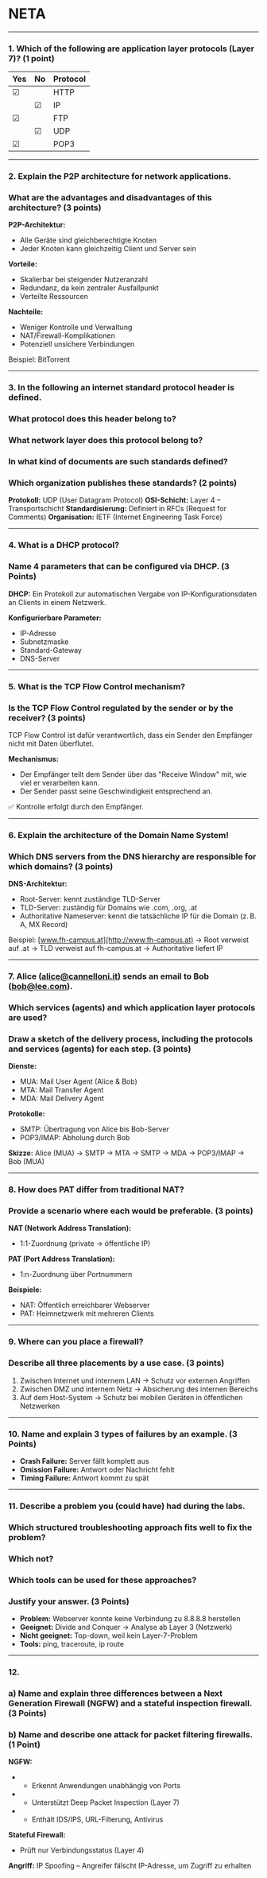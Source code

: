 # NETA

---

### 1. Which of the following are application layer protocols (Layer 7)? (1 point)

| Yes | No | Protocol |
| --- | -- | -------- |
| ☑   |    | HTTP     |
|     | ☑  | IP       |
| ☑   |    | FTP      |
|     | ☑  | UDP      |
| ☑   |    | POP3     |

---

### 2. Explain the P2P architecture for network applications. 
### What are the advantages and disadvantages of this architecture? (3 points)

**P2P-Architektur:**

* Alle Geräte sind gleichberechtigte Knoten
* Jeder Knoten kann gleichzeitig Client und Server sein

**Vorteile:**

* Skalierbar bei steigender Nutzeranzahl
* Redundanz, da kein zentraler Ausfallpunkt
* Verteilte Ressourcen

**Nachteile:**

* Weniger Kontrolle und Verwaltung
* NAT/Firewall-Komplikationen
* Potenziell unsichere Verbindungen

Beispiel: BitTorrent

---

### 3. In the following an internet standard protocol header is defined. 
### What protocol does this header belong to? 
### What network layer does this protocol belong to? 
### In what kind of documents are such standards defined? 
### Which organization publishes these standards? (2 points)

**Protokoll:** UDP (User Datagram Protocol)
**OSI-Schicht:** Layer 4 – Transportschicht
**Standardisierung:** Definiert in RFCs (Request for Comments)
**Organisation:** IETF (Internet Engineering Task Force)

---

### 4. What is a DHCP protocol? 
### Name 4 parameters that can be configured via DHCP. (3 Points)

**DHCP:** Ein Protokoll zur automatischen Vergabe von IP-Konfigurationsdaten an Clients in einem Netzwerk.

**Konfigurierbare Parameter:**

* IP-Adresse
* Subnetzmaske
* Standard-Gateway
* DNS-Server

---

### 5. What is the TCP Flow Control mechanism? 
### Is the TCP Flow Control regulated by the sender or by the receiver? (3 points)

TCP Flow Control ist dafür verantwortlich, dass ein Sender den Empfänger nicht mit Daten überflutet.

**Mechanismus:**

* Der Empfänger teilt dem Sender über das "Receive Window" mit, wie viel er verarbeiten kann.
* Der Sender passt seine Geschwindigkeit entsprechend an.

✅ Kontrolle erfolgt durch den Empfänger.

---

### 6. Explain the architecture of the Domain Name System! 
### Which DNS servers from the DNS hierarchy are responsible for which domains? (3 points)

**DNS-Architektur:**

* Root-Server: kennt zuständige TLD-Server
* TLD-Server: zuständig für Domains wie .com, .org, .at
* Authoritative Nameserver: kennt die tatsächliche IP für die Domain (z. B. A, MX Record)

Beispiel: [www.fh-campus.at](http://www.fh-campus.at) → Root verweist auf .at → TLD verweist auf fh-campus.at → Authoritative liefert IP

---

### 7. Alice ([alice@cannelloni.it](mailto:alice@cannelloni.it)) sends an email to Bob ([bob@lee.com](mailto:bob@lee.com)). 
### Which services (agents) and which application layer protocols are used? 
### Draw a sketch of the delivery process, including the protocols and services (agents) for each step. (3 points)

**Dienste:**

* MUA: Mail User Agent (Alice & Bob)
* MTA: Mail Transfer Agent
* MDA: Mail Delivery Agent

**Protokolle:**

* SMTP: Übertragung von Alice bis Bob-Server
* POP3/IMAP: Abholung durch Bob

**Skizze:**
Alice (MUA) → SMTP → MTA → SMTP → MDA → POP3/IMAP → Bob (MUA)

---

### 8. How does PAT differ from traditional NAT? 
### Provide a scenario where each would be preferable. (3 points)

**NAT (Network Address Translation):**

* 1:1-Zuordnung (private → öffentliche IP)

**PAT (Port Address Translation):**

* 1\:n-Zuordnung über Portnummern

**Beispiele:**

* NAT: Öffentlich erreichbarer Webserver
* PAT: Heimnetzwerk mit mehreren Clients

---

### 9. Where can you place a firewall? 
### Describe all three placements by a use case. (3 points)

1. Zwischen Internet und internem LAN
   → Schutz vor externen Angriffen
2. Zwischen DMZ und internem Netz
   → Absicherung des internen Bereichs
3. Auf dem Host-System
   → Schutz bei mobilen Geräten in öffentlichen Netzwerken

---

### 10. Name and explain 3 types of failures by an example. (3 Points)

* **Crash Failure:** Server fällt komplett aus
* **Omission Failure:** Antwort oder Nachricht fehlt
* **Timing Failure:** Antwort kommt zu spät

---

### 11. Describe a problem you (could have) had during the labs. 
### Which structured troubleshooting approach fits well to fix the problem? 
### Which not? 
### Which tools can be used for these approaches? 
### Justify your answer. (3 Points)

- **Problem:** Webserver konnte keine Verbindung zu 8.8.8.8 herstellen
- **Geeignet:** Divide and Conquer → Analyse ab Layer 3 (Netzwerk)
- **Nicht geeignet:** Top-down, weil kein Layer-7-Problem
- **Tools:** ping, traceroute, ip route

---

### 12. 
### a) Name and explain three differences between a Next Generation Firewall (NGFW) and a stateful inspection firewall. (3 Points)

### b) Name and describe one attack for packet filtering firewalls. (1 Point)

**NGFW:**

- * Erkennt Anwendungen unabhängig von Ports
- * Unterstützt Deep Packet Inspection (Layer 7)
- * Enthält IDS/IPS, URL-Filterung, Antivirus

**Stateful Firewall:**

* Prüft nur Verbindungsstatus (Layer 4)

**Angriff:** IP Spoofing – Angreifer fälscht IP-Adresse, um Zugriff zu erhalten
